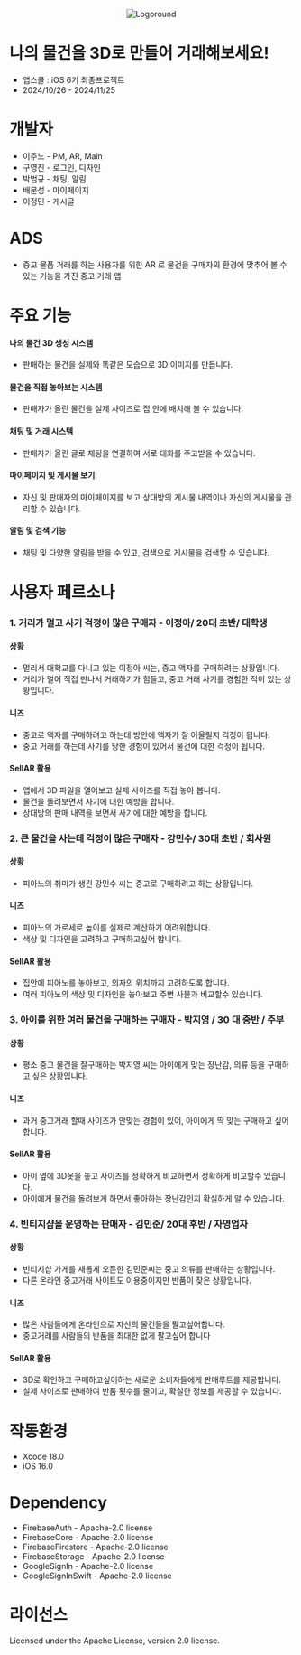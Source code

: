 
<p align="center">
  <img src="https://github.com/user-attachments/assets/73c6e5d9-a891-4e36-a971-3de72af88bdc" alt="Logoround">
</p>

# 나의 물건을 3D로 만들어 거래해보세요!

- 앱스쿨 : iOS 6기 최종프로젝트
- 2024/10/26 - 2024/11/25

# 개발자

- 이주노 - PM, AR, Main 
- 구영진 - 로그인, 디자인 
- 박범규 - 채팅, 알림 
- 배문성 - 마이페이지 
- 이정민 - 게시글

# ADS
- 중고 물품 거래를 하는 사용자를 위한 AR 로 물건을 구매자의 환경에 맞추어 볼 수 있는 기능을 가진 중고 거래 앱

# 주요 기능
#### 나의 물건 3D 생성 시스템 
- 판매하는 물건을 실제와 똑같은 모습으로 3D 이미지를 만듭니다.

#### 물건을 직접 놓아보는 시스템
- 판매자가 올린 물건을 실제 사이즈로 집 안에 배치해 볼 수 있습니다.

#### 채팅 및 거래 시스템
- 판매자가 올린 글로 채팅을 연결하여 서로 대화를 주고받을 수 있습니다.

#### 마이페이지 및 게시물 보기
- 자신 및 판매자의 마이페이지를 보고 상대방의 게시물 내역이나 자신의 게시물을 관리할 수 있습니다.

#### 알림 및 검색 기능
- 채팅 및 다양한 알림을 받을 수 있고, 검색으로 게시물을 검색할 수 있습니다.

# 사용자 페르소나
### 1. 거리가 멀고 사기 걱정이 많은 구매자 - 이정아/ 20대 초반/ 대학생
#### 상황
- 멀리서 대학교를 다니고 있는 이정아 씨는, 중고 액자를 구매하려는 상황입니다.
- 거리가 멀어 직접 만나서 거래하기가 힘들고, 중고 거래 사기를 경험한 적이 있는 상황입니다.
#### 니즈
- 중고로 액자를 구매하려고 하는데 방안에 액자가 잘 어울릴지 걱정이 됩니다.
- 중고 거래를 하는데 사기를 당한 경험이 있어서 물건에 대한 걱정이 됩니다.
#### SellAR 활용
- 앱에서 3D 파일을 열어보고 실제 사이즈를 직접 놓아 봅니다.
- 물건을 돌려보면서 사기에 대한 예방을 합니다.
- 상대방의 판매 내역을 보면서 사기에 대한 예방을 합니다.

### 2. 큰 물건을 사는데 걱정이 많은 구매자 - 강민수/ 30대 초반 / 회사원
#### 상황
- 피아노의 취미가 생긴 강민수 씨는 중고로 구매하려고 하는 상황입니다.
#### 니즈
- 피아노의 가로세로 높이를 실제로 계산하기 어려워합니다.
- 색상 및 디자인을 고려하고 구매하고싶어 합니다.
#### SellAR 활용
- 집안에 피아노를 놓아보고, 의자의 위치까지 고려하도록 합니다.
- 여러 피아노의 색상 및 디자인을 놓아보고 주변 사물과 비교할수 있습니다.

### 3. 아이를 위한 여러 물건을 구매하는 구매자 - 박지영 / 30 대 중반 / 주부
#### 상황
- 평소 중고 물건을 잘구매하는 박지영 씨는 아이에게 맞는 장난감, 의류 등을 구매하고 싶은 상황입니다.
#### 니즈 
- 과거 중고거래 할때 사이즈가 안맞는 경험이 있어, 아이에게 딱 맞는 구매하고 싶어합니다.
#### SellAR 활용
- 아이 옆에 3D옷을 놓고 사이즈를 정확하게 비교하면서 정확하게 비교할수 있습니다.
- 아이에게 물건을 돌려보게 하면서 좋아하는 장난감인지 확실하게 알 수 있습니다.

### 4. 빈티지샵을 운영하는 판매자 - 김민준/ 20대 후반 / 자영업자
#### 상황
- 빈티지샵 가게를 새롭게 오픈한 김민준씨는 중고 의류를 판매하는 상황입니다. 
- 다른 온라인 중고거래 사이트도 이용중이지만 반품이 잦은 상황입니다.
#### 니즈 
- 많은 사람들에게 온라인으로 자신의 물건들을 팔고싶어합니다.
- 중고거래를 사람들의 반품을 최대한 없게 팔고싶어 합니다
#### SellAR 활용
- 3D로 확인하고 구매하고싶어하는 새로운 소비자들에게 판매루트를 제공합니다.
- 실제 사이즈로 판매하여 반품 횟수를 줄이고, 확실한 정보를 제공할 수 있습니다.

# 작동환경
- Xcode 18.0
- iOS 16.0

# Dependency
- FirebaseAuth - Apache-2.0 license
- FirebaseCore - Apache-2.0 license
- FirebaseFirestore - Apache-2.0 license
- FirebaseStorage - Apache-2.0 license
- GoogleSignIn - Apache-2.0 license
- GoogleSignInSwift - Apache-2.0 license

# 라이선스
Licensed under the Apache License, version 2.0 license.
